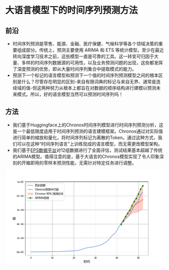 # 大语言模型下的时间序列预测方法

## 前沿
* 时间序列预测是零售、能源、金融、医疗保健、气候科学等各个领域决策的重要组成部分。传统上，预测主要使用 ARIMA 和 ETS 等统计模型。至少在最近转向深度学习技术之前，这些模型一直是可靠的工具。这一转变可归因于大量、多样的时间序列数据源的可用性，以及业务预测问题的出现，这些都发挥了深度预测的优势，即从大量时间序列集合中提取模式的能力。
* 预测下一个标记的语言模型和预测下一个值的时间序列预测模型之间的根本区别是什么？尽管存在明显的区别-来自有限词典的标记与来自无界、通常是连续域的值-但这两种努力从根本上都旨在对数据的顺序结构进行建模以预测未来模式。所以，好的语言模型当然可以预测时间序列吗！

## 方法
* 我们基于Huggingface上的Chronos时间序列模型进行时间序列预测分析，这是一个最低限度适用于时间序列预测的语言建模框架。Chronos通过对实际值进行简单的缩放和量化，将时间序列标记为离散的Token。通过这种方式，我们可以在这种“时间序列语言”上训练现成的语言模型，而无需更改模型架构。
* 我们基于[EPS数据平台](https://www.epsnet.com.cn/index.html#/Index)对12组数据进行了全面评估，测试结果基本超越了传统的ARIMA模型。值得注意的是，基于大语言的Chronos模型实现了令人印象深刻的开箱即用的零样本预测性能，无需针对特定任务进行调整。

![两种模型的年度时序预测](https://github.com/yuanfanglila/souzhi_report2/blob/master/%E6%97%B6%E9%97%B4%E5%BA%8F%E5%88%97%E5%B9%B4%E9%A2%84%E6%B5%8B/%E4%BA%BA%E5%9D%87%E5%9B%BD%E5%86%85%E6%80%BB%E4%BA%A7%E5%80%BC%EF%BC%88%E5%85%83%EF%BC%89_%E6%A8%A1%E5%9E%8B%E6%AF%94%E8%BE%83.png)
  

